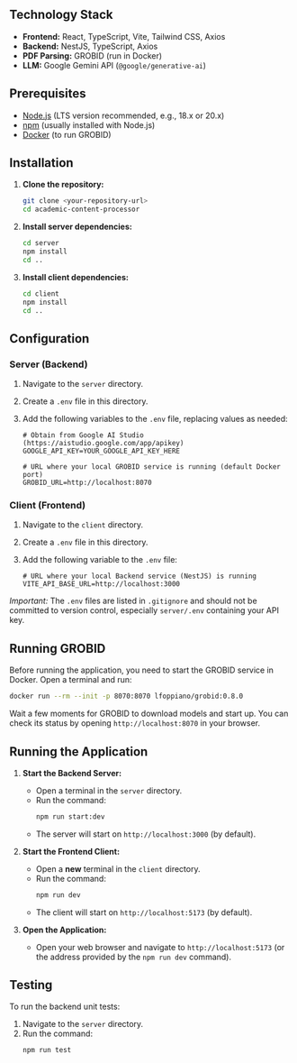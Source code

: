 ## Technology Stack

*   **Frontend:** React, TypeScript, Vite, Tailwind CSS, Axios
*   **Backend:** NestJS, TypeScript, Axios
*   **PDF Parsing:** GROBID (run in Docker)
*   **LLM:** Google Gemini API (`@google/generative-ai`)

## Prerequisites

*   [Node.js](https://nodejs.org/) (LTS version recommended, e.g., 18.x or 20.x)
*   [npm](https://www.npmjs.com/) (usually installed with Node.js)
*   [Docker](https://www.docker.com/products/docker-desktop/) (to run GROBID)

## Installation

1.  **Clone the repository:**
    ```bash
    git clone <your-repository-url>
    cd academic-content-processor
    ```

2.  **Install server dependencies:**
    ```bash
    cd server
    npm install
    cd ..
    ```

3.  **Install client dependencies:**
    ```bash
    cd client
    npm install
    cd ..
    ```

## Configuration

### Server (Backend)

1.  Navigate to the `server` directory.
2.  Create a `.env` file in this directory.
3.  Add the following variables to the `.env` file, replacing values as needed:

    ```dotenv
    # Obtain from Google AI Studio (https://aistudio.google.com/app/apikey)
    GOOGLE_API_KEY=YOUR_GOOGLE_API_KEY_HERE

    # URL where your local GROBID service is running (default Docker port)
    GROBID_URL=http://localhost:8070
    ```

### Client (Frontend)

1.  Navigate to the `client` directory.
2.  Create a `.env` file in this directory.
3.  Add the following variable to the `.env` file:

    ```dotenv
    # URL where your local Backend service (NestJS) is running
    VITE_API_BASE_URL=http://localhost:3000
    ```

*Important:* The `.env` files are listed in `.gitignore` and should not be committed to version control, especially `server/.env` containing your API key.

## Running GROBID

Before running the application, you need to start the GROBID service in Docker. Open a terminal and run:

```bash
docker run --rm --init -p 8070:8070 lfoppiano/grobid:0.8.0
```

Wait a few moments for GROBID to download models and start up. You can check its status by opening `http://localhost:8070` in your browser.

## Running the Application

1.  **Start the Backend Server:**
    *   Open a terminal in the `server` directory.
    *   Run the command:
        ```bash
        npm run start:dev
        ```
    *   The server will start on `http://localhost:3000` (by default).

2.  **Start the Frontend Client:**
    *   Open a **new** terminal in the `client` directory.
    *   Run the command:
        ```bash
        npm run dev
        ```
    *   The client will start on `http://localhost:5173` (by default).

3.  **Open the Application:**
    *   Open your web browser and navigate to `http://localhost:5173` (or the address provided by the `npm run dev` command).

## Testing

To run the backend unit tests:

1.  Navigate to the `server` directory.
2.  Run the command:
    ```bash
    npm run test
    ```

